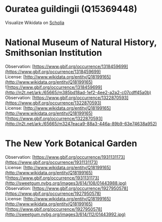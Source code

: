 
Ouratea guildingii (Q15369448)
==============================
  
Visualize Wikidata on [Scholia](https://scholia.toolforge.org/taxon/Q15369448)
# National Museum of Natural History, Smithsonian Institution
  
Observation: [https://www.gbif.org/occurrence/1318459699](https://www.gbif.org/occurrence/1318459699)  
License: [http://www.wikidata.org/entity/Q18199165](http://www.wikidata.org/entity/Q18199165)  
![https://www.gbif.org/occurrence/1318459699](http://n2t.net/ark:/65665/m385bd18ad-1ef2-4ee2-a2a2-c07cdff45a0b)  
Observation: [https://www.gbif.org/occurrence/1322870593](https://www.gbif.org/occurrence/1322870593)  
License: [http://www.wikidata.org/entity/Q18199165](http://www.wikidata.org/entity/Q18199165)  
![https://www.gbif.org/occurrence/1322870593](http://n2t.net/ark:/65665/m3247eaca9-88a3-446a-89b9-63e74638a952)
# The New York Botanical Garden
  
Observation: [https://www.gbif.org/occurrence/1931131173](https://www.gbif.org/occurrence/1931131173)  
License: [http://www.wikidata.org/entity/Q18199165](http://www.wikidata.org/entity/Q18199165)  
![https://www.gbif.org/occurrence/1931131173](http://sweetgum.nybg.org/images3/614/108/01443988.jpg)  
Observation: [https://www.gbif.org/occurrence/1927950578](https://www.gbif.org/occurrence/1927950578)  
License: [http://www.wikidata.org/entity/Q18199165](http://www.wikidata.org/entity/Q18199165)  
![https://www.gbif.org/occurrence/1927950578](http://sweetgum.nybg.org/images3/614/112/01443992.jpg)